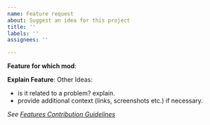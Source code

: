 ```yaml
---
name: Feature request
about: Suggest an idea for this project
title: ''
labels: ''
assignees: ''

---
```


**Feature for which mod**:

**Explain Feature**:
Other Ideas:
- is it related to a problem? explain.
- provide additional context (links, screenshots etc.) if necessary.

_See [Features Contribution Guidelines](https://github.com/JessebotX/StardewMods/blob/master/contributing.md#issues)_
